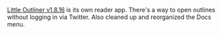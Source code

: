<a href="http://this.how/littleoutliner/versions.opml#1594307363000">Little Outliner v1.8.16</a> is its own reader app. There's a way to open outlines without logging in via Twitter. Also cleaned up and reorganized the Docs menu. 
